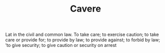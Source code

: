 ---
title: Cavere
letter: C
permalink: "/definitions/bld-cavere.html"
body: Lat in the civil and common law. To take care; to exercise caution; to take
  care or provide for; to provide by law; to provide against; to forbid by law; ’to
  give security; to give caution or security on arrest
published_at: '2018-07-07'
source: Black's Law Dictionary 2nd Ed (1910)
layout: post
---